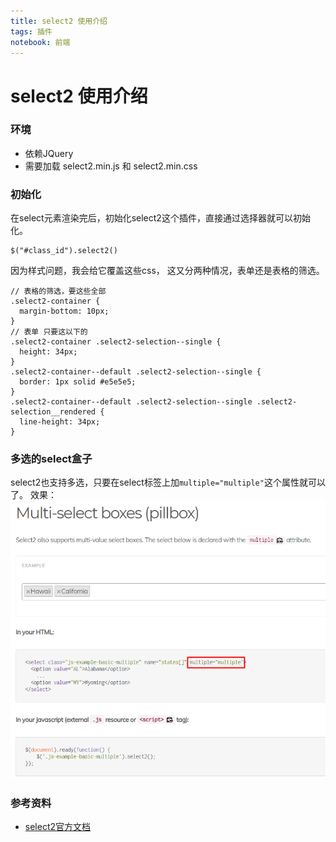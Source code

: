 ```yaml
---
title: select2 使用介绍
tags: 插件
notebook: 前端
---
```

# select2 使用介绍

### 环境
- 依赖JQuery
- 需要加载 select2.min.js 和 select2.min.css

### 初始化
在select元素渲染完后，初始化select2这个插件，直接通过选择器就可以初始化。
```
$("#class_id").select2() 
```
因为样式问题，我会给它覆盖这些css，
这又分两种情况，表单还是表格的筛选。
```
// 表格的筛选，要这些全部
.select2-container {
  margin-bottom: 10px;
}
// 表单 只要这以下的
.select2-container .select2-selection--single {
  height: 34px;
}
.select2-container--default .select2-selection--single {
  border: 1px solid #e5e5e5;
}
.select2-container--default .select2-selection--single .select2-selection__rendered {
  line-height: 34px;
}
```
### 多选的select盒子
select2也支持多选，只要在select标签上加`multiple="multiple"`这个属性就可以了。
效果：  
![](https://raw.githubusercontent.com/heihuahe/myGallery/master/noteImage/20190918113154.png)

### 参考资料
- [select2官方文档](https://select2.org/)

